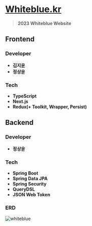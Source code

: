 # [Whiteblue.kr](http://whiteblue.kr)
> **2023 Whiteblue Website**

## Frontend
### Developer
* **김지윤**
* **정상윤**

### Tech
* **TypeScript**
* **Next.js**
* **Redux(+ Toolkit, Wrapper, Persist)**

## Backend
### Developer
* **정상윤**

### Tech
* **Spring Boot**
* **Spring Data JPA**
* **Spring Security**
* **QueryDSL**
* **JSON Web Token**

### ERD
![whiteblue](https://user-images.githubusercontent.com/82157140/204035542-5f28c9a3-5637-415f-9d54-236f7e79ffbe.jpg)

